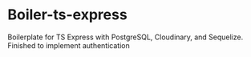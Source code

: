 # Boiler-ts-express
Boilerplate for TS Express with PostgreSQL, Cloudinary, and Sequelize. Finished to implement authentication
